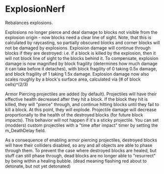 # ExplosionNerf
Rebalances explosions.

Explosions no longer pierce and deal damage to blocks not visible from the explosion origin - now blocks need a clear line of sight. Note, that this is calculated by raycasting, so partially obscured blocks and corner blocks will not be damaged by explosions.
Explosion damage will continue through blocks if they are destroyed: i.e. if a block is killed by the explosion, then it will not block line of sight to the blocks behind it.
To compensate, explosion damage is now magnified by block fragility (determines how much damage it can take before it detaches), with block fragility of 0 taking 0.5x damage, and block fragility of 1 taking 1.5x damage.
Explosion damage now also scales roughly by a block's surface area, calculated via (# of block cells)^(2/3)

Armor Piercing projectiles are added (by default). Projectiles will have their effective health decreased after they hit a block. If the block they hit is killed, they will "pierce" through, and continue hitting blocks until they fail to kill a block. At this point, they will explode.
Projectile damage will decrease proportionally to the health of the destroyed blocks (for future block impacts).
This behavior will not happen if it's a sticky projectile.
You can set (modders) custom projectiles with a "time after impact" timer by setting the m_DeathDelay field.

As a consequence of enabling armor piercing projectiles, destroyed blocks will have their colliders disabled, so any and all objects are able to phase through them.
To prevent the case where destroyed blocks are healed, but stuff can still phase through, dead blocks are no longer able to "resurrect" by being within a healing bubble.
(dead meaning flashing red about to detonate, but not yet detonated)
